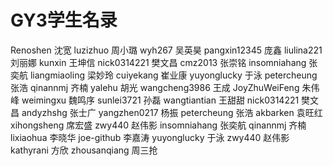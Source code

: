 GY3学生名录
========
Renoshen  沈宽
luzizhuo  周小璐
wyh267    吴英昊
pangxin12345 庞鑫
liulina221 刘丽娜
kunxin 王坤信
nick0314221 樊文昌
cmz2013 张崇铭
insomniahang 张奕航
liangmiaoling 梁妙玲
cuiyekang 崔业康
yuyonglucky  于泳
petercheung 张浩
qinannmj 齐楠
yalehu  胡光 
wangcheng3986 王成
JoyZhuWeiFeng 朱伟峰
weimingxu 魏鸣序
sunlei3721 孙磊 
wangtiantian 王甜甜
nick0314221 樊文昌
andyzhshg 张士广
yangzhen0217 杨振 
petercheung 张浩
akbarken 袁旺红
xihongsheng 席宏盛 
zwy440 赵伟影
insomniahang 张奕航
qinannmj 齐楠 
lixiaohua 李晓华
joe-github 李嘉涛
yuyonglucky  于泳 
zwy440 赵伟影
kathyrani 方欣
zhousanqiang  周三抢
